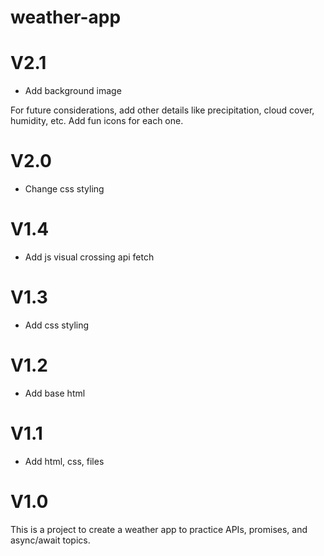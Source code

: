 # weather-app
<h1>V2.1</h1>
<ul>
<li> Add background image
</li>
</ul>
For future considerations, add other details like precipitation, cloud cover, humidity, etc. Add fun icons for each one. 

<h1>V2.0</h1>
<ul>
<li> Change css styling
</li>
</ul>

<h1>V1.4</h1>
<ul>
<li> Add js visual crossing api fetch
</li>
</ul>

<h1>V1.3</h1>
<ul>
<li> Add css styling
</li>
</ul>

<h1>V1.2</h1>
<ul>
<li> Add base html
</li>
</ul>

<h1>V1.1</h1>
<ul>
<li> Add html, css, files
</li>
</ul>

<h1>V1.0</h1>
This is a project to create a weather app to practice APIs, promises, and async/await topics. 